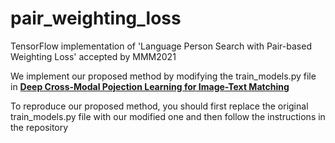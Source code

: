 # pair_weighting_loss

TensorFlow implementation of 'Language Person Search with Pair-based Weighting Loss' accepted by MMM2021

We implement our proposed method by modifying the train_models.py file in  **[Deep Cross-Modal Pojection Learning for Image-Text Matching](https://github.com/YingZhangDUT/Cross-Modal-Projection-Learning)**

To reproduce our proposed method, you should first replace the original train_models.py file with our modified one and then follow the instructions in the repository
